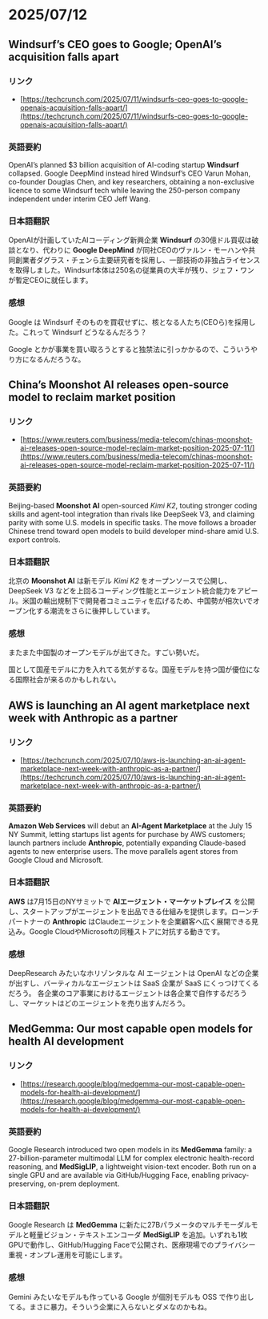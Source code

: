# 2025/07/12

## Windsurf’s CEO goes to Google; OpenAI’s acquisition falls apart

### リンク

- [https://techcrunch.com/2025/07/11/windsurfs-ceo-goes-to-google-openais-acquisition-falls-apart/](https://techcrunch.com/2025/07/11/windsurfs-ceo-goes-to-google-openais-acquisition-falls-apart/)

### 英語要約

OpenAI’s planned \$3 billion acquisition of AI-coding startup **Windsurf** collapsed. Google DeepMind instead hired Windsurf’s CEO Varun Mohan, co-founder Douglas Chen, and key researchers, obtaining a non-exclusive licence to some Windsurf tech while leaving the 250-person company independent under interim CEO Jeff Wang.

### 日本語翻訳

OpenAIが計画していたAIコーディング新興企業 **Windsurf** の30億ドル買収は破談となり、代わりに **Google DeepMind** が同社CEOのヴァルン・モーハンや共同創業者ダグラス・チェンら主要研究者を採用し、一部技術の非独占ライセンスを取得しました。Windsurf本体は250名の従業員の大半が残り、ジェフ・ワンが暫定CEOに就任します。

### 感想

Google は Windsurf そのものを買収せずに、核となる人たち(CEOら)を採用した。これって Windsurf どうなるんだろう？

Google とかが事業を買い取ろうとすると独禁法に引っかかるので、こういうやり方になるんだろうな。

## China’s Moonshot AI releases open-source model to reclaim market position

### リンク

- [https://www.reuters.com/business/media-telecom/chinas-moonshot-ai-releases-open-source-model-reclaim-market-position-2025-07-11/](https://www.reuters.com/business/media-telecom/chinas-moonshot-ai-releases-open-source-model-reclaim-market-position-2025-07-11/)

### 英語要約

Beijing-based **Moonshot AI** open-sourced _Kimi K2_, touting stronger coding skills and agent-tool integration than rivals like DeepSeek V3, and claiming parity with some U.S. models in specific tasks. The move follows a broader Chinese trend toward open models to build developer mind-share amid U.S. export controls.

### 日本語翻訳

北京の **Moonshot AI** は新モデル _Kimi K2_ をオープンソースで公開し、DeepSeek V3 などを上回るコーディング性能とエージェント統合能力をアピール。米国の輸出規制下で開発者コミュニティを広げるため、中国勢が相次いでオープン化する潮流をさらに後押ししています。

### 感想

またまた中国製のオープンモデルが出てきた。すごい勢いだ。

国として国産モデルに力を入れてる気がするな。国産モデルを持つ国が優位になる国際社会が来るのかもしれない。

## AWS is launching an AI agent marketplace next week with Anthropic as a partner

### リンク

- [https://techcrunch.com/2025/07/10/aws-is-launching-an-ai-agent-marketplace-next-week-with-anthropic-as-a-partner/](https://techcrunch.com/2025/07/10/aws-is-launching-an-ai-agent-marketplace-next-week-with-anthropic-as-a-partner/)

### 英語要約

**Amazon Web Services** will debut an **AI-Agent Marketplace** at the July 15 NY Summit, letting startups list agents for purchase by AWS customers; launch partners include **Anthropic**, potentially expanding Claude-based agents to new enterprise users. The move parallels agent stores from Google Cloud and Microsoft.

### 日本語翻訳

**AWS** は7月15日のNYサミットで **AIエージェント・マーケットプレイス** を公開し、スタートアップがエージェントを出品できる仕組みを提供します。ローンチパートナーの **Anthropic** はClaudeエージェントを企業顧客へ広く展開できる見込み。Google CloudやMicrosoftの同種ストアに対抗する動きです。

### 感想

DeepResearch みたいなホリゾンタルな AI エージェントは OpenAI などの企業が出すし、バーティカルなエージェントは SaaS 企業が SaaS にくっつけてくるだろう。
各企業のコア事業におけるエージェントは各企業で自作するだろうし、マーケットはどのエージェントを売り出すんだろう。

## MedGemma: Our most capable open models for health AI development

### リンク

- [https://research.google/blog/medgemma-our-most-capable-open-models-for-health-ai-development/](https://research.google/blog/medgemma-our-most-capable-open-models-for-health-ai-development/)

### 英語要約

Google Research introduced two open models in its **MedGemma** family: a 27-billion-parameter multimodal LLM for complex electronic health-record reasoning, and **MedSigLIP**, a lightweight vision-text encoder. Both run on a single GPU and are available via GitHub/Hugging Face, enabling privacy-preserving, on-prem deployment.

### 日本語翻訳

Google Research は **MedGemma** に新たに27Bパラメータのマルチモーダルモデルと軽量ビジョン・テキストエンコーダ **MedSigLIP** を追加。いずれも1枚GPUで動作し、GitHub/Hugging Faceで公開され、医療現場でのプライバシー重視・オンプレ運用を可能にします。

### 感想

Gemini みたいなモデルも作っている Google が個別モデルも OSS で作り出してる。まさに暴力。そういう企業に入らないとダメなのかもね。
